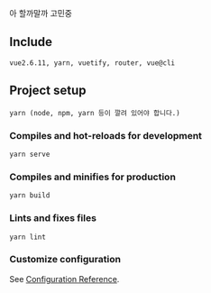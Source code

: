 아 할까말까 고민중

## Include
```
vue2.6.11, yarn, vuetify, router, vue@cli
```

## Project setup
```
yarn (node, npm, yarn 등이 깔려 있어야 합니다.)
```

### Compiles and hot-reloads for development
```
yarn serve
```

### Compiles and minifies for production
```
yarn build
```

### Lints and fixes files
```
yarn lint
```

### Customize configuration
See [Configuration Reference](https://cli.vuejs.org/config/).
